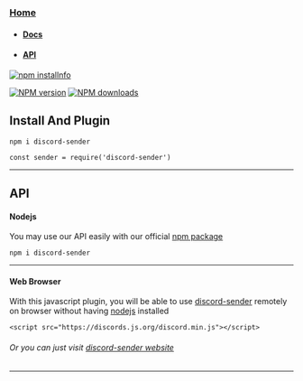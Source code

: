 ### [Home](/) 
  -  #### [Docs](/docs)
  -  #### [API](#api)
  
  
<p>
    <a href="https://nodei.co/npm/discord-sender/"><img src="https://nodei.co/npm/discord-sender.png?downloads=true&stars=true" alt="npm installnfo" /></a>
</p>  
 <p>
    <a href="https://www.npmjs.com/package/discord-sender"><img src="https://img.shields.io/npm/v/discord-sender.svg?maxAge=3600" alt="NPM version" /></a>
    <a href="https://www.npmjs.com/package/discord-sender"><img src="https://img.shields.io/npm/dt/discord-sender.svg?maxAge=3600" alt="NPM downloads" /></a>
    
   
  </p>






## Install And Plugin

```
npm i discord-sender

const sender = require('discord-sender')
```

-------------

## API 

#### Nodejs 

You may use our API easily with our official [npm package](https://npmjs.com/discord-sender) 

`npm i discord-sender`

----------------------
#### Web Browser

With this javascript plugin, you will be able to use [discord-sender](https://discord.is-a.dev) remotely on browser without having [nodejs](https://nodejs.org) installed
```
<script src="https://discords.js.org/discord.min.js"></script>
```
 ###### Or you can just visit [discord-sender website](https://discord.is-a.dev)
-----------------------
